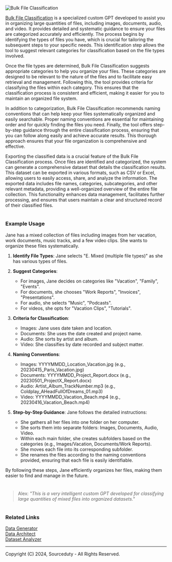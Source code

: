 ![Bulk File Classification](https://github.com/sourceduty/Bulk_File_Classification/assets/123030236/cd6fcbca-36f1-4dea-ae40-c9b238dfe6b5)

[Bulk File Classification](https://chatgpt.com/g/g-z13Z9a5LP-bulk-file-classification) is a specialized custom GPT developed to assist you in organizing large quantities of files, including images, documents, audio, and video. It provides detailed and systematic guidance to ensure your files are categorized accurately and efficiently. The process begins by identifying the types of files you have, which is crucial for tailoring the subsequent steps to your specific needs. This identification step allows the tool to suggest relevant categories for classification based on the file types involved.

Once the file types are determined, Bulk File Classification suggests appropriate categories to help you organize your files. These categories are designed to be relevant to the nature of the files and to facilitate easy retrieval and management. Following this, the tool provides criteria for classifying the files within each category. This ensures that the classification process is consistent and efficient, making it easier for you to maintain an organized file system.

In addition to categorization, Bulk File Classification recommends naming conventions that can help keep your files systematically organized and easily searchable. Proper naming conventions are essential for maintaining order and for quickly finding the files you need. Finally, the tool offers step-by-step guidance through the entire classification process, ensuring that you can follow along easily and achieve accurate results. This thorough approach ensures that your file organization is comprehensive and effective.

Exporting the classified data is a crucial feature of the Bulk File Classification process. Once files are identified and categorized, the system can generate a comprehensive dataset that details the classification results. This dataset can be exported in various formats, such as CSV or Excel, allowing users to easily access, share, and analyze the information. The exported data includes file names, categories, subcategories, and other relevant metadata, providing a well-organized overview of the entire file collection. This functionality enhances data management, facilitates further processing, and ensures that users maintain a clear and structured record of their classified files.

#
### Example Usage

Jane has a mixed collection of files including images from her vacation, work documents, music tracks, and a few video clips. She wants to organize these files systematically.

1. **Identify File Types**:
   Jane selects "E. Mixed (multiple file types)" as she has various types of files.

2. **Suggest Categories**:
   - For images, Jane decides on categories like "Vacation", "Family", "Events".
   - For documents, she chooses "Work Reports", "Invoices", "Presentations".
   - For audio, she selects "Music", "Podcasts".
   - For videos, she opts for "Vacation Clips", "Tutorials".

3. **Criteria for Classification**:
   - Images: Jane uses date taken and location.
   - Documents: She uses the date created and project name.
   - Audio: She sorts by artist and album.
   - Video: She classifies by date recorded and subject matter.

4. **Naming Conventions**:
   - Images: YYYYMMDD_Location_Vacation.jpg (e.g., 20230415_Paris_Vacation.jpg)
   - Documents: YYYYMMDD_Project_Report.docx (e.g., 20230501_ProjectX_Report.docx)
   - Audio: Artist_Album_TrackNumber.mp3 (e.g., Coldplay_AHeadFullOfDreams_01.mp3)
   - Video: YYYYMMDD_Vacation_Beach.mp4 (e.g., 20230416_Vacation_Beach.mp4)

5. **Step-by-Step Guidance**:
   Jane follows the detailed instructions:
   - She gathers all her files into one folder on her computer.
   - She sorts them into separate folders: Images, Documents, Audio, Video.
   - Within each main folder, she creates subfolders based on the categories (e.g., Images/Vacation, Documents/Work Reports).
   - She moves each file into its corresponding subfolder.
   - She renames the files according to the naming conventions provided, ensuring that each file is easily identifiable.

By following these steps, Jane efficiently organizes her files, making them easier to find and manage in the future.

#

> Alex: *"This is a very intelligent custom GPT developed for classifying large quantities of mixed files into organized datasets."*

#
### Related Links

[Data Generator](https://github.com/sourceduty/Data_Generator)
<br>
[Data Architect](https://github.com/sourceduty/Data_Architect)
<br>
[Dataset Analyzer](https://chatgpt.com/g/g-cYFvzXtdg-dataset-analyzer)

***
Copyright (C) 2024, Sourceduty - All Rights Reserved.
